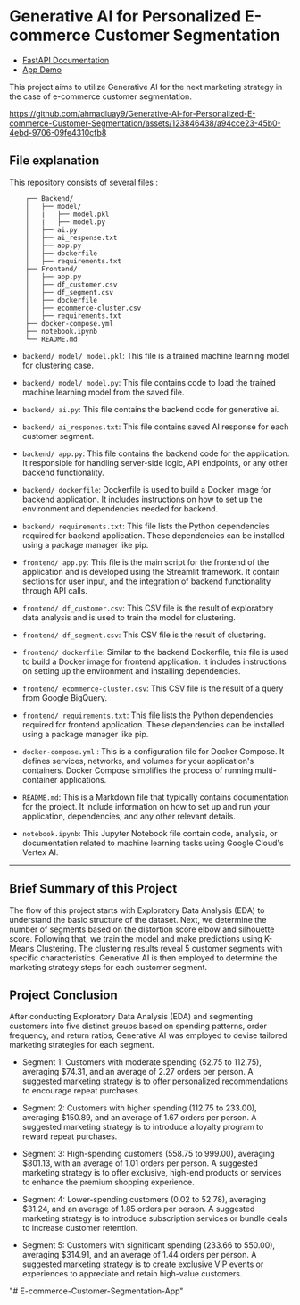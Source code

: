 # Generative AI for Personalized E-commerce Customer Segmentation
- [FastAPI Documentation](https://customer-segmentation-backend-ewh36wojna-uc.a.run.app/docs)
- [App Demo](https://gen-ai-cust-frontend.streamlit.app/)

This project aims to utilize Generative AI for the next marketing strategy in the case of e-commerce customer segmentation.

https://github.com/ahmadluay9/Generative-AI-for-Personalized-E-commerce-Customer-Segmentation/assets/123846438/a94cce23-45b0-4ebd-9706-09fe4310cfb8

## File explanation

This repository consists of several files :
```
    ┌── Backend/
    │   ├── model/
    │   |   ├── model.pkl
    │   |   ├── model.py
    │   ├── ai.py
    │   ├── ai_response.txt
    │   ├── app.py
    │   ├── dockerfile
    │   ├── requirements.txt
    ├── Frontend/
    │   ├── app.py
    │   ├── df_customer.csv
    │   ├── df_segment.csv
    │   ├── dockerfile
    │   ├── ecommerce-cluster.csv
    │   ├── requirements.txt
    ├── docker-compose.yml
    ├── notebook.ipynb
    └── README.md 
```

- `backend/ model/ model.pkl`: This file is a trained machine learning model for clustering case.
  
- `backend/ model/ model.py`: This file contains code to load the trained machine learning model from the saved file.

- `backend/ ai.py`: This file contains the backend code for generative ai.

- `backend/ ai_respones.txt`: This file contains saved AI response for each customer segment.

- `backend/ app.py`: This file contains the backend code for the application. It responsible for handling server-side logic, API endpoints, or any other backend functionality.

- `backend/ dockerfile`: Dockerfile is used to build a Docker image for backend application. It includes instructions on how to set up the environment and dependencies needed for backend.

- `backend/ requirements.txt`: This file lists the Python dependencies required for backend application. These dependencies can be installed using a package manager like pip.

- `frontend/ app.py`: This file is the main script for the frontend of the application and is developed using the Streamlit framework. It contain sections for user input, and the integration of backend functionality through API calls.

- `frontend/ df_customer.csv`: This CSV file is the result of exploratory data analysis and is used to train the model for clustering.

- `frontend/ df_segment.csv`: This CSV file is the result of clustering.

- `frontend/ dockerfile`: Similar to the backend Dockerfile, this file is used to build a Docker image for frontend application. It includes instructions on setting up the environment and installing dependencies.

-  `frontend/ ecommerce-cluster.csv`: This CSV file is the result of a query from Google BigQuery.

- `frontend/ requirements.txt`: This file lists the Python dependencies required for frontend application. These dependencies can be installed using a package manager like pip. 

- `docker-compose.yml` : This is a configuration file for Docker Compose. It defines services, networks, and volumes for your application's containers. Docker Compose simplifies the process of running multi-container applications.

- `README.md`: This is a Markdown file that typically contains documentation for the project. It include information on how to set up and run your application, dependencies, and any other relevant details.

- `notebook.ipynb`: This Jupyter Notebook file contain code, analysis, or documentation related to machine learning tasks using Google Cloud's Vertex AI.

---

## Brief Summary of this Project

The flow of this project starts with Exploratory Data Analysis (EDA) to understand the basic structure of the dataset. Next, we determine the number of segments based on the distortion score elbow and silhouette score. Following that, we train the model and make predictions using K-Means Clustering. The clustering results reveal 5 customer segments with specific characteristics. Generative AI is then employed to determine the marketing strategy steps for each customer segment.

## Project Conclusion
After conducting Exploratory Data Analysis (EDA) and segmenting customers into five distinct groups based on spending patterns, order frequency, and return ratios, Generative AI was employed to devise tailored marketing strategies for each segment.

- Segment 1: Customers with moderate spending (52.75 to 112.75), averaging $74.31, and an average of 2.27 orders per person. A suggested marketing strategy is to offer personalized recommendations to encourage repeat purchases.

- Segment 2: Customers with higher spending (112.75 to 233.00), averaging $150.89, and an average of 1.67 orders per person. A suggested marketing strategy is to introduce a loyalty program to reward repeat purchases.

- Segment 3: High-spending customers (558.75 to 999.00), averaging $801.13, with an average of 1.01 orders per person. A suggested marketing strategy is to offer exclusive, high-end products or services to enhance the premium shopping experience.

- Segment 4: Lower-spending customers (0.02 to 52.78), averaging $31.24, and an average of 1.85 orders per person. A suggested marketing strategy is to introduce subscription services or bundle deals to increase customer retention.

- Segment 5: Customers with significant spending (233.66 to 550.00), averaging $314.91, and an average of 1.44 orders per person. A suggested marketing strategy is to create exclusive VIP events or experiences to appreciate and retain high-value customers.

"# E-commerce-Customer-Segmentation-App" 
